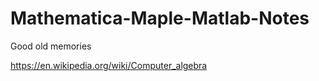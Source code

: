 # Mathematica-Maple-Matlab-Notes
Good old memories


https://en.wikipedia.org/wiki/Computer_algebra
